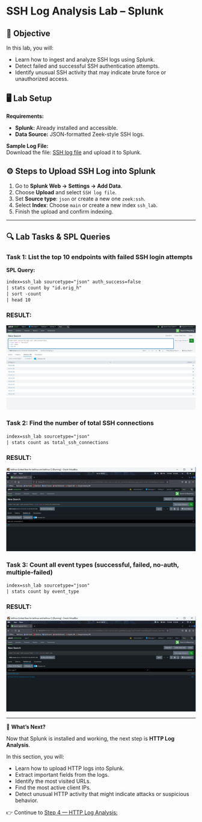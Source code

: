 # SSH Log Analysis Lab – Splunk  

## 🎯 Objective  
In this lab, you will:  
- Learn how to ingest and analyze SSH logs using Splunk.  
- Detect failed and successful SSH authentication attempts.  
- Identify unusual SSH activity that may indicate brute force or unauthorized access.  

## 🖥️ Lab Setup  
**Requirements:**  
- **Splunk:** Already installed and accessible.  
- **Data Source:** JSON-formatted Zeek-style SSH logs.  

**Sample Log File:**  
Download the file: [SSH log file](https://github.com/Lovepreet2003/SIEM-Log-Analysis-with-Splunk/blob/main/sample_files/ssh_logs.json) and upload it to Splunk.  

## ⚙️ Steps to Upload SSH Log into Splunk  

1. Go to **Splunk Web → Settings → Add Data**.  
2. Choose **Upload** and select `SSH log file`.  
3. Set **Source type**: `json` or create a new one `zeek:ssh`.  
4. Select **Index**: Choose `main` or create a new index `ssh_lab`.  
5. Finish the upload and confirm indexing.  

---

## 🔍 Lab Tasks & SPL Queries  

###  Task 1: List the top 10 endpoints with failed SSH login attempts  
**SPL Query:**  
```
index=ssh_lab sourcetype="json" auth_success=false
| stats count by "id.orig_h"
| sort -count
| head 10
```
### RESULT:
![SSH Log Analysis Screenshot](https://github.com/Lovepreet2003/SIEM-Log-Analysis-with-Splunk/blob/main/screenshot/4.png?raw=true)


###  Task 2: Find the number of total SSH connections

```
index=ssh_lab sourcetype="json"
| stats count as total_ssh_connections
```
### RESULT:
![SSH Log Analysis Screenshot](https://github.com/Lovepreet2003/SIEM-Log-Analysis-with-Splunk/blob/main/screenshot/5.png?raw=true)



###  Task 3: Count all event types (successful, failed, no-auth, multiple-failed)

```
index=ssh_lab sourcetype="json"
| stats count by event_type
```
### RESULT:
![SSH Log Analysis Screenshot](https://github.com/Lovepreet2003/SIEM-Log-Analysis-with-Splunk/blob/main/screenshot/6.png?raw=true)



---
🚀 **What’s Next?**  

Now that Splunk is installed and working, the next step is **HTTP Log Analysis**.  

In this section, you will:  
- Learn how to upload HTTP logs into Splunk.  
- Extract important fields from the logs.  
- Identify the most visited URLs.  
- Find the most active client IPs.  
- Detect unusual HTTP activity that might indicate attacks or suspicious behavior.  

👉 Continue to [Step 4 — HTTP Log Analysis:](Step4-HTTP_Log_Analysis)

